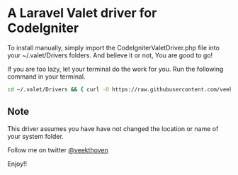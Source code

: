 # A Laravel Valet driver for CodeIgniter

To install manually, simply import the CodeIgniterValetDriver.php file into your ~/.valet/Drivers folders. And believe it or not, You are good to go!

If you are too lazy, let your terminal do the work for you. Run the following command in your terminal.

```bash
cd ~/.valet/Drivers && { curl -O https://raw.githubusercontent.com/veekthoven/codeigniter-valet-driver/master/CodeIgniterValetDriver.php ; cd - ; }
```

## Note
This driver assumes you have have not changed the location or name of your system folder.

Follow me on twitter [@veekthoven](https://twitter.com/veekthoven)


Enjoy!!
